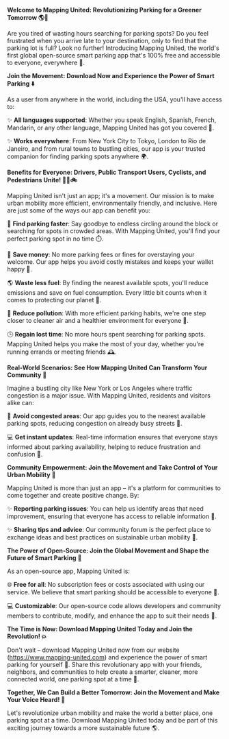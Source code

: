 **Welcome to Mapping United: Revolutionizing Parking for a Greener Tomorrow 🌎🚗**

Are you tired of wasting hours searching for parking spots? Do you feel frustrated when you arrive late to your destination, only to find that the parking lot is full? Look no further! Introducing Mapping United, the world's first global open-source smart parking app that's 100% free and accessible to everyone, everywhere 🌟.

**Join the Movement: Download Now and Experience the Power of Smart Parking ⬇️**

As a user from anywhere in the world, including the USA, you'll have access to:

✨ **All languages supported**: Whether you speak English, Spanish, French, Mandarin, or any other language, Mapping United has got you covered 💬.

✨ **Works everywhere**: From New York City to Tokyo, London to Rio de Janeiro, and from rural towns to bustling cities, our app is your trusted companion for finding parking spots anywhere 🌍.

**Benefits for Everyone: Drivers, Public Transport Users, Cyclists, and Pedestrians Unite! 🚴‍♀️🚲**

Mapping United isn't just an app; it's a movement. Our mission is to make urban mobility more efficient, environmentally friendly, and inclusive. Here are just some of the ways our app can benefit you:

🚗 **Find parking faster**: Say goodbye to endless circling around the block or searching for spots in crowded areas. With Mapping United, you'll find your perfect parking spot in no time ⏱️.

💸 **Save money**: No more parking fees or fines for overstaying your welcome. Our app helps you avoid costly mistakes and keeps your wallet happy 🤑.

🌎 **Waste less fuel**: By finding the nearest available spots, you'll reduce emissions and save on fuel consumption. Every little bit counts when it comes to protecting our planet 🌟.

💚 **Reduce pollution**: With more efficient parking habits, we're one step closer to cleaner air and a healthier environment for everyone 💛.

🕒️ **Regain lost time**: No more hours spent searching for parking spots. Mapping United helps you make the most of your day, whether you're running errands or meeting friends 🕰️.

**Real-World Scenarios: See How Mapping United Can Transform Your Community 👥**

Imagine a bustling city like New York or Los Angeles where traffic congestion is a major issue. With Mapping United, residents and visitors alike can:

🚗 **Avoid congested areas**: Our app guides you to the nearest available parking spots, reducing congestion on already busy streets 🚨.

💻 **Get instant updates**: Real-time information ensures that everyone stays informed about parking availability, helping to reduce frustration and confusion 📱.

**Community Empowerment: Join the Movement and Take Control of Your Urban Mobility 👏**

Mapping United is more than just an app – it's a platform for communities to come together and create positive change. By:

✨ **Reporting parking issues**: You can help us identify areas that need improvement, ensuring that everyone has access to reliable information 📝.

✨ **Sharing tips and advice**: Our community forum is the perfect place to exchange ideas and best practices on sustainable urban mobility 🤝.

**The Power of Open-Source: Join the Global Movement and Shape the Future of Smart Parking 🔗**

As an open-source app, Mapping United is:

🌐 **Free for all**: No subscription fees or costs associated with using our service. We believe that smart parking should be accessible to everyone 🤝.

💻 **Customizable**: Our open-source code allows developers and community members to contribute, modify, and enhance the app to suit their needs 🔧.

**The Time is Now: Download Mapping United Today and Join the Revolution! 💥**

Don't wait – download Mapping United now from our website (https://www.mapping-united.com) and experience the power of smart parking for yourself 🚀. Share this revolutionary app with your friends, neighbors, and communities to help create a smarter, cleaner, more connected world, one parking spot at a time 💖.

**Together, We Can Build a Better Tomorrow: Join the Movement and Make Your Voice Heard! 🌟**

Let's revolutionize urban mobility and make the world a better place, one parking spot at a time. Download Mapping United today and be part of this exciting journey towards a more sustainable future 🌎.